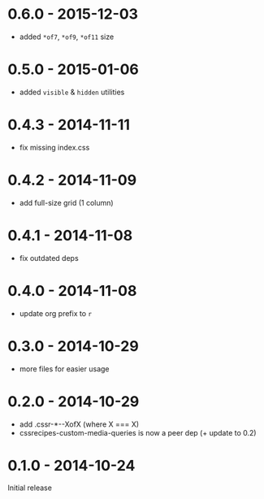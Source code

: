 # 0.6.0 - 2015-12-03

- added `*of7`, `*of9`, `*of11` size

# 0.5.0 - 2015-01-06

- added `visible` & `hidden` utilities

# 0.4.3 - 2014-11-11

- fix missing index.css

# 0.4.2 - 2014-11-09

- add full-size grid (1 column)

# 0.4.1 - 2014-11-08

- fix outdated deps

# 0.4.0 - 2014-11-08

- update org prefix to `r`

# 0.3.0 - 2014-10-29

- more files for easier usage

# 0.2.0 - 2014-10-29

- add .cssr-*--XofX (where X === X)
- cssrecipes-custom-media-queries is now a peer dep (+ update to 0.2)

# 0.1.0 - 2014-10-24

Initial release
